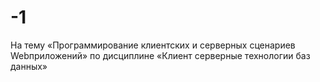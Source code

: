 # -1
На тему «Программирование клиентских и серверных сценариев Webприложений» по дисциплине «Клиент серверные технологии баз данных»
